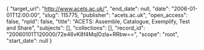 {
  "target_url": "http://www.acets.ac.uk/", 
  "end_date": null, 
  "date": "2006-01-01T12:00:00", 
  "slug": 115775, 
  "publisher": "acets.ac.uk", 
  "open_access": false, 
  "npld": false, 
  "title": "ACETS: Assemble, Catalogue, Exemplify, Test and Share", 
  "subjects": [], 
  "collections": [], 
  "record_id": "20060101T120000/72e46vK8f4MqIDzla+RRbw==", 
  "scope": "root", 
  "start_date": null
}

